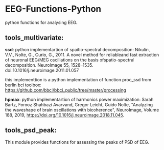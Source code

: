 # EEG-Functions-Python
python functions for analysing EEG.

tools_multivariate:
-------------------

**ssd**: 
python implementartion of spaitio-spectral decomposition:
Nikulin,  V.V.,  Nolte,  G.,  Curio,  G.,  2011.    A  novel  method  for  reliableand  fast  extraction  of  neuronal
EEG/MEG  oscillations  on  the  basis  ofspatio-spectral decomposition.  NeuroImage 55, 1528–1535.
doi:10.1016/j.neuroimage.2011.01.057

this implementtion is a python implementation of function proc_ssd from berlin bci toolbox:
https://github.com/bbci/bbci_public/tree/master/processing


**hpmax**: 
python implementartion of harmonics power maximization:
Sarah Bartz, Forooz Shahbazi Avarvand, Gregor Leicht, Guido Nolte,
"Analyzing the waveshape of brain oscillations with bicoherence", NeuroImage, Volume 188, 2019,
https://doi.org/10.1016/j.neuroimage.2018.11.045.

tools_psd_peak: 
---------------
 This module provides functions for assessing the peaks of PSD of EEG.

